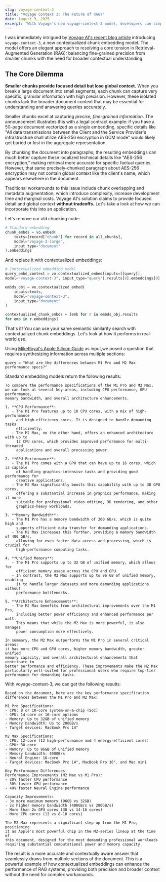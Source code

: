 ```yaml
---
slug: voyage-context-3
title: "Voyage Context 3: The Future of RAG?"
date: August 3, 2025
excerpt: "With Voyage's new voyage-context-3 model, developers can simplify their pipelines while improving answer quality across complex documents."
---
```


I was immediately intrigued by [Voyage AI's recent blog article](https://blog.voyageai.com/2025/07/23/voyage-context-3/) introducing `voyage-context-3`, a new contextualized chunk embedding model. The model offers an elegant approach to resolving a core tension in Retrieval-Augmented Generation (RAG): balancing fine-grained precision from smaller chunks with the need for broader contextual understanding.

## The Core Dilemma

**Smaller chunks provide focused detail but lose global context.** When you break a large document into small segments, each chunk can capture very specific, granular information with high precision. However, these isolated chunks lack the broader document context that may be essential for understanding and answering queries accurately.

Smaller chunks excel at capturing *precise, fine-grained information*. The announcement illustrates this with a legal contract example: if you have a 50-page document vectorized as a single embedding, specific details like "All data transmissions between the Client and the Service Provider's infrastructure shall utilize AES-256 encryption in GCM mode" would likely get buried or lost in the aggregate representation.

By chunking the document into paragraphs, the resulting embeddings can much better capture these localized technical details like "AES-256 encryption," making retrieval more accurate for specific factual queries. However, that same precisely-chunked paragraph about AES-256 encryption may not contain global context like the client's name, which appears elsewhere in the document.

Traditional workarounds to this issue include chunk overlapping and metadata augmentation, which introduce complexity, increase development time and marginal costs. Voyage AI's solution claims to provide focused detail and global context **without tradeoffs.** Let's take a look at how we can incorporate this into an application.

Let's remove our old chunking code:

```py
# Standard embedding
chunk_embds = vo.embed(
    texts=[record["chunk"] for record in all_chunks],
    model="voyage-3-large",
    input_type="document"
).embeddings
```

And replace it with contextualized embeddings:

```py
# Contextualized embedding model
query_embd_context = vo.contextualized_embed(inputs=[[query]],
model="voyage-context-3", input_type="query").results[0].embeddings[0]

embds_obj = vo.contextualized_embed(
    inputs=texts,
    model="voyage-context-3",
    input_type="document"
)

contextualized_chunk_embds = [emb for r in embds_obj.results
for emb in r.embeddings]
```

That's it! You can use your same semantic similarity search with contextualized chunk embeddings. Let's look at how it performs in real-world use.

Using [MikeRoyal's Apple Silicon Guide](https://github.com/mikeroyal/Apple-Silicon-Guide) as input,we posed a question that requires synthesizing information across multiple sections:

`query = "What are the differences between M1 Pro and M2 Max performance specs?"`

Standard embedding models return the following results:

```text
To compare the performance specifications of the M1 Pro and M2 Max, 
we can look at several key areas, including CPU performance, GPU performance, 
memory bandwidth, and overall architecture enhancements.

1. **CPU Performance**:
   - The M1 Pro features up to 10 CPU cores, with a mix of high-performance 
     and high-efficiency cores. It is designed to handle demanding tasks
     efficiently.
   - The M2 Max, on the other hand, offers an enhanced architecture with up to 
     12 CPU cores, which provides improved performance for multi-threaded 
     applications and overall processing power.

2. **GPU Performance**:
   - The M1 Pro comes with a GPU that can have up to 16 cores, which is capable 
     of handling graphics-intensive tasks and providing good performance for 
     creative applications.
   - The M2 Max significantly boosts this capability with up to 38 GPU cores, 
     offering a substantial increase in graphics performance, making it more 
     suitable for professional video editing, 3D rendering, and other 
     graphics-heavy workloads.

3. **Memory Bandwidth**:
   - The M1 Pro has a memory bandwidth of 200 GB/s, which is quite high and 
     supports efficient data transfer for demanding applications.
   - The M2 Max increases this further, providing a memory bandwidth of 400 GB/s, 
     allowing for even faster data access and processing, which is crucial for 
     high-performance computing tasks.

4. **Unified Memory**:
   - The M1 Pro supports up to 32 GB of unified memory, which allows for 
     efficient memory usage across the CPU and GPU.
   - In contrast, the M2 Max supports up to 96 GB of unified memory, enabling 
     it to handle larger datasets and more demanding applications without 
     performance bottlenecks.

5. **Architecture Enhancements**:
   - The M2 Max benefits from architectural improvements over the M1 Pro, 
     including better power efficiency and enhanced performance per watt. 
     This means that while the M2 Max is more powerful, it also manages 
     power consumption more effectively.

In summary, the M2 Max outperforms the M1 Pro in several critical areas: 
it has more CPU and GPU cores, higher memory bandwidth, greater unified 
memory capacity, and overall architectural enhancements that contribute to 
better performance and efficiency. These improvements make the M2 Max 
particularly well-suited for professional users who require top-tier 
performance for demanding tasks.
```

With voyage-context-3, we can get the following results:
```text
Based on the document, here are the key performance specification 
differences between the M1 Pro and M2 Max:

M1 Pro Specifications:
- CPU: 8 or 10-core system-on-a-chip (SoC)
- GPU: 14-core or 16-core options
- Memory: Up to 32GB of unified memory
- Memory bandwidth: Up to 200GB/s
- Target devices: MacBook Pro 14"

M2 Max Specifications:
- CPU: 12-core (12 high-performance and 4 energy-efficient cores)
- GPU: 38-core
- Memory: Up to 96GB of unified memory
- Memory bandwidth: 400GB/s
- Neural Engine: 16-core
- Target devices: MacBook Pro 14", MacBook Pro 16", and Mac mini

Key Performance Differences:
Performance Improvements (M2 Max vs M1 Pro):
- 20% faster CPU performance
- 30% faster GPU performance
- 40% faster Neural Engine performance

Capacity Improvements:
- 3x more maximum memory (96GB vs 32GB)
- 2x higher memory bandwidth (400GB/s vs 200GB/s)
- More than 2x GPU cores (38 vs 14-16 cores)
- More CPU cores (12 vs 8-10 cores)

The M2 Max represents a significant step up from the M1 Pro, positioning 
it as Apple's most powerful chip in the M2-series lineup at the time of 
this document, designed for the most demanding professional workloads 
requiring substantial computational power and memory capacity.
```

The result is a more accurate and contextually aware answer that seamlessly draws from multiple sections of the document. This is a powerful example of how contextualized embeddings can enhance the performance of RAG systems, providing both precision and broader context without the need for complex workarounds.